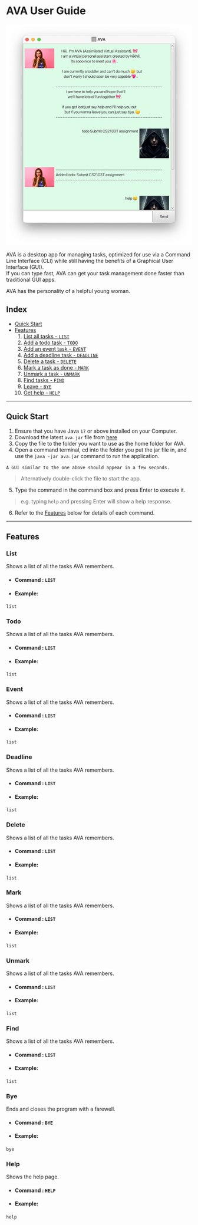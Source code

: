 # AVA User Guide

![UI](Ui.png)

AVA is a desktop app for managing tasks, optimized for use via a Command Line Interface (CLI)
while still having the benefits of a Graphical User Interface (GUI).  
If you can type fast, AVA can get your task management done faster than traditional GUI apps.

AVA has the personality of a helpful young woman.  

## Index
* [Quick Start](#quick-start)
* [Features](#features)
  1. [List all tasks - `LIST`](#list)
  2. [Add a todo task - `TODO`](#todo)
  3. [Add an event task - `EVENT`](#event)
  4. [Add a deadline task - `DEADLINE`](#deadline)
  5. [Delete a task - `DELETE`](#delete)
  6. [Mark a task as done - `MARK`](#mark)
  7. [Unmark a task - `UNMARK`](#unmark)
  8. [Find tasks - `FIND`](#find)
  9. [Leave - `BYE`](#bye)
  10. [Get help - `HELP`](#help)

***

## Quick Start
1. Ensure that you have Java `17` or above installed on your Computer.
2. Download the latest `ava.jar` file from [here](https://github.com/Timenikhil/ip/releases/latest/download/ava.jar)
3. Copy the file to the folder you want to use as the home folder for AVA.
4. Open a command terminal, cd into the folder you put the jar file in, and use the `java -jar ava.jar` command to run the application.
 ```
 A GUI similar to the one above should appear in a few seconds.
 ```
 > Alternatively double-click the file to start the app.
5. Type the command in the command box and press Enter to execute it.
> e.g. typing `help` and pressing Enter will show a help response.
6. Refer to the [Features](#features) below for details of each command.


***

## Features

### List 

Shows a list of all the tasks AVA remembers.

* ####  Command : `LIST`

* #### Example: 

```
list
```

### Todo

Shows a list of all the tasks AVA remembers.

* ####  Command : `LIST`

* #### Example:

```
list
```

### Event

Shows a list of all the tasks AVA remembers.

* ####  Command : `LIST`

* #### Example:

```
list
```

### Deadline

Shows a list of all the tasks AVA remembers.

* ####  Command : `LIST`

* #### Example:

```
list
```

### Delete

Shows a list of all the tasks AVA remembers.

* ####  Command : `LIST`

* #### Example:

```
list
```

### Mark

Shows a list of all the tasks AVA remembers.

* ####  Command : `LIST`

* #### Example:

```
list
```

### Unmark

Shows a list of all the tasks AVA remembers.

* ####  Command : `LIST`

* #### Example:

```
list
```

### Find

Shows a list of all the tasks AVA remembers.

* ####  Command : `LIST`

* #### Example:

```
list
```

### Bye

Ends and closes the program with a farewell.

* ####  Command : `BYE`

* #### Example:

```
bye
```

### Help

Shows the help page.

* ####  Command : `HELP`

* #### Example:

```
help
```
